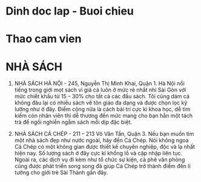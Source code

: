 # Dinh doc lap - Buoi chieu
# Thao cam vien
# NHÀ SÁCH
1. NHÀ SÁCH HÀ NỘI -  245, Nguyễn Thị Minh Khai, Quận 1.
Hà Nội nổi tiếng trong giới mọt sách vì giá cả luôn ở mức rẻ nhất nhì Sài Gòn với mức chiết khấu từ 15 – 30% cho tất cả các đầu sách. Tôi cũng dám cá không đâu lại có nhiều sách về tôn giáo đa dạng và được chọn lọc kỹ lưỡng như ở đây. Điểm cộng nữa là cách bài trí cực kì khoa học, dễ tìm kiếm còn nhân viên thì dễ thương đến mức mang cho bạn hẳn một tách trà để ngồi nghiễn ngẫm sách mỗi dịp đặc biệt.

2. NHÀ SÁCH CÁ CHÉP - 211 – 213 Võ Văn Tần, Quận 3.
Nếu bạn muốn tìm một nhà sách đẹp như nước ngoài, hãy đến Cá Chép. Nói không ngoa Cá Chép có một không gian được thiết kế chuyên nghiệp, độc và lạ nhất hiện nay. Số lượng sách ở đây cực kì khổng lồ và cập nhập liên tục. Ngoài ra, các dịch vụ đi kèm như tổ chức sự kiện, cà phê văn phòng cũng được phát triển song song đã giúp Cá Chép trở thành điểm đến lí tưởng cho giới trẻ Sài Thành gần đây.
